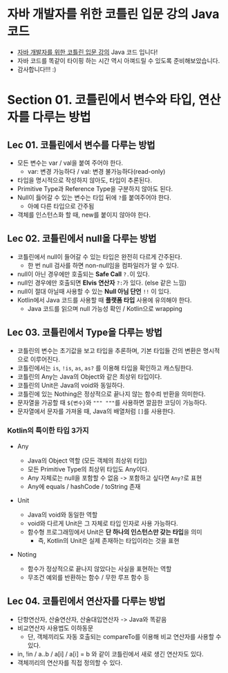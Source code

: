 # 자바 개발자를 위한 코틀린 입문 강의 Java 코드

- [자바 개발자를 위한 코틀린 입문 강의](https://inf.run/A9p7) Java 코드 입니다!
- 자바 코드를 똑같이 타이핑 하는 시간 역시 아껴드릴 수 있도록 준비해보았습니다.
- 감사합니다!!! :)

# Section 01. 코틀린에서 변수와 타입, 연산자를 다루는 방법

## Lec 01. 코틀린에서 변수를 다루는 방법
- 모든 변수는 var / val을 붙여 주어야 한다.
  - var: 변경 가능하다 / val: 변경 불가능하다(read-only)
- 타입을 명시적으로 작성하지 않아도, 타입이 추론된다.
- Primitive Type과 Reference Type을 구분하지 않아도 된다.
- Null이 듫어갈 수 있는 변수는 타입 뒤에 `?`를 붙여주어야 한다.
  - 아예 다른 타입으로 간주됨
- 객체를 인스턴스화 할 때, new를 붙이지 않아야 한다.

## Lec 02. 코틀린에서 null을 다루는 방법
- 코틀린에서 null이 들어갈 수 있는 타입은 완전히 다르게 간주된다.
  - 한 번 null 검사를 하면 non-null임을 컴파일러가 알 수 있다.
- null이 아닌 경우에만 호출되는 **Safe Call** `?.`이 있다.
- null인 경우에만 호출되면 **Elvis 연산자** `?:`가 있다. (else 같은 느낌)
- null이 절대 아닐때 사용할 수 있는 **Null 아님 단언** `!!` 이 있다.
- Kotlin에서 Java 코드를 사용할 때 **플랫폼 타입** 사용에 유의해야 한다.
  - Java 코드를 읽으며 null 가능성 확인 / Kotlin으로 wrapping

## Lec 03. 코틀린에서 Type을 다루는 방법
- 코틀린의 변수는 초기값을 보고 타입을 추론하며, 기본 타입들 간의 변환은 명시적으로 이루어진다.
- 코틀린에서는 `is`, `!is`, `as`, `as?` 를 이용해 타입을 확인하고 캐스팅한다.
- 코틀린의 Any는 Java의 Object와 같은 최상위 타입이다.
- 코틀린의 Unit은 Java의 void와 동일하다.
- 코틀린에 있는 Nothing은 정상적으로 끝나지 않는 함수릐 반환을 의미한다.
- 문자열을 가공할 때 `${변수}`와 `""" """`를 사용하면 깔끔한 코딩이 가능하다.
- 문자열에서 문자를 가져올 때, Java의 배열처럼 `[]`를 사용한다.

### Kotlin의 특이한 타입 3가지

- Any
  - Java의 Object 역할 (모든 객체의 최상위 타입)
  - 모든 Primitive Type의 최상위 타입도 Any이다.
  - Any 자체로는 null을 포함할 수 없음 -> 포함하고 싶다면 `Any?`로 표현
  - Any에 equals / hashCode / toString 존재

- Unit
  - Java의 void와 동일한 역할
  - void와 다르게 Unit은 그 자체로 타입 인자로 사용 가능하다.
  - 함수형 프로그래밍에서 Unit은 **단 하나의 인스턴스만 갖는 타입**을 의미
    - 즉, Kotlin의 Unit은 실제 존재하는 타입이라는 것을 표현

- Noting
  - 함수가 정상적으로 끝나지 않았다는 사실을 표현하는 역할
  - 무조건 예외를 반환하는 함수 / 무한 루프 함수 등

## Lec 04. 코틀린에서 연산자를 다루는 방법
- 단항연산자, 산술연산자, 산술대입연산자 -> Java와 똑같음
- 비교연산자 사용법도 이하동문
  - 단, 객체끼리도 자동 호출되는 compareTo를 이용해 비교 연산자를 사용할 수 있다.
- in, !in / a..b / a[i] / a[i] = b 와 같이 코틀린에서 새로 생긴 연산자도 있다.
- 객체끼리의 연산자를 직접 정의할 수 있다.
